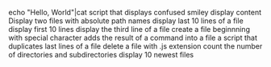 echo "Hello, World"|cat 
script that displays confused smiley
display content
Display two files with absolute path names
display last 10 lines of a file
display first 10 lines
display the third line of a file
create a file beginnning with special character
adds the result of a command into a file
a script that duplicates last lines of a file
delete a file with .js extension
count the number of directories and subdirectories
display 10 newest files
